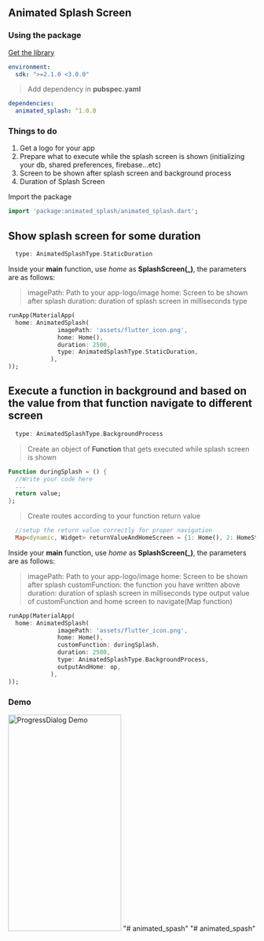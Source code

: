 ## Animated Splash Screen

### Using the package

[Get the library](https://pub.dev/packages/animated_splash)

```yaml
environment:
  sdk: ">=2.1.0 <3.0.0"
```

> Add dependency in **pubspec.yaml**
```yaml
dependencies:
  animated_splash: ^1.0.0
```
### Things to do
<ol>
<li> Get a logo for your app</li>
<li> Prepare what to execute while the splash screen is shown (initializing your db, shared preferences, firebase...etc) </li>
<li> Screen to be shown after splash screen and background process </li>
<li> Duration of Splash Screen  </li>
</ol>

Import the package
```dart
import 'package:animated_splash/animated_splash.dart';
```

## Show splash screen for some duration
```dart
  type: AnimatedSplashType.StaticDuration
```

Inside your **main** function, use *home* as **SplashScreen(_)**, the parameters are as follows:
> imagePath: Path to your app-logo/image
> home: Screen to be shown after splash
> duration: duration of splash screen in milliseconds
> type
```dart
runApp(MaterialApp(
  home: AnimatedSplash(
              imagePath: 'assets/flutter_icon.png',
              home: Home(),
              duration: 2500,
              type: AnimatedSplashType.StaticDuration,
            ),
));
```

## Execute a function in background and based on the value from that function navigate to different screen

```dart
  type: AnimatedSplashType.BackgroundProcess
```
> Create an object of  **Function** that gets executed while splash screen is shown
```dart
Function duringSplash = () {
  //Write your code here
  ...
  return value;
};
```

> Create routes according to your function return value
```dart
  //setup the return value correctly for proper navigation
  Map<dynamic, Widget> returnValueAndHomeScreen = {1: Home(), 2: HomeSt()};

```


Inside your **main** function, use *home* as **SplashScreen(_)**, the parameters are as follows:
> imagePath: Path to your app-logo/image
> home: Screen to be shown after splash
> customFunction: the function you have written above
> duration: duration of splash screen in milliseconds
> type
> output value of customFunction and home screen to navigate(Map function)

```dart
runApp(MaterialApp(
  home: AnimatedSplash(
              imagePath: 'assets/flutter_icon.png',
              home: Home(),
              customFunction: duringSplash,
              duration: 2500,
              type: AnimatedSplashType.BackgroundProcess,
              outputAndHome: op,
            ),
));
```
### Demo
<img src="https://raw.githubusercontent.com/fayaz07/splash_screen/master/splash_demo.gif" width="230" height="440" alt="ProgressDialog Demo" />
"# animated_spash" 
"# animated_spash" 
